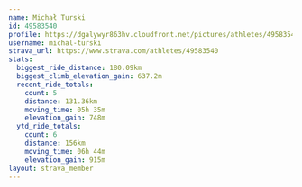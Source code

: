 ```yaml
---
name: Michał Turski
id: 49583540
profile: https://dgalywyr863hv.cloudfront.net/pictures/athletes/49583540/14729338/2/large.jpg
username: michal-turski
strava_url: https://www.strava.com/athletes/49583540
stats:
  biggest_ride_distance: 180.09km
  biggest_climb_elevation_gain: 637.2m
  recent_ride_totals:
    count: 5
    distance: 131.36km
    moving_time: 05h 35m
    elevation_gain: 748m
  ytd_ride_totals:
    count: 6
    distance: 156km
    moving_time: 06h 44m
    elevation_gain: 915m
layout: strava_member
--- 
```

